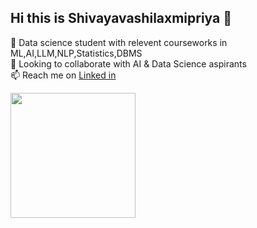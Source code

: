 ## Hi this is Shivayavashilaxmipriya 👋
🔭 Data science student with relevent courseworks in ML,AI,LLM,NLP,Statistics,DBMS </br>
👯 Looking to collaborate with AI & Data Science aspirants </br>
📫 Reach me on [Linked in](linkedin.com/in/shivayavashilaxmipriya-s-5587ba228/)

<a href="https://github.com/anuraghazra/convoychat">
  <img height=200 align="center" src="https://github-readme-stats.vercel.app/api/top-langs?username=Shivayavashi&layout=donut&theme=shadow_green&langs_count=8&card_width=220" />
</a>

<!--
**Shivayavashi/Shivayavashi** is a ✨ _special_ ✨ repository because its `README.md` (this file) appears on your GitHub profile.

Here are some ideas to get you started:

- 
- 🌱 I’m currently learning ...
- 👯 I’m looking to collaborate on ...
- 🤔 I’m looking for help with ...
- 💬 Ask me about ...
- 📫 How to reach me: ...
- 😄 Pronouns: ...
- ⚡ Fun fact: ...
-->
